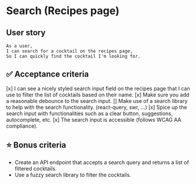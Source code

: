 # Search (Recipes page)

## User story

```
As a user,  
I can search for a cocktail on the recipes page,  
So I can quickly find the cocktail I'm looking for.
```

## ✅ Acceptance criteria

[x] I can see a nicely styled search input field on the recipes page that I can use to filter the list of cocktails based on their name.
[x] Make sure you add a reasonable debounce to the search input.
[] Make use of a search library to help with the search functionality. (react-query, swr, ...)
[x] Spice up the search input with functionalities such as a clear button, suggestions, autocomplete, etc.
[x] The search input is accessible (follows WCAG AA compliance).

## ⭐ Bonus criteria

- Create an API endpoint that accepts a search query and returns a list of filtered cocktails.
- Use a fuzzy search library to filter the cocktails.
